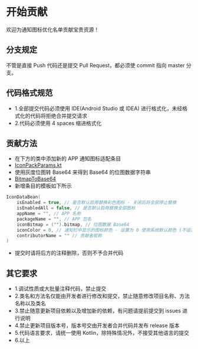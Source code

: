 # 开始贡献

欢迎为通知图标优化名单贡献宝贵资源！<br/>

## 分支规定

不管是直接 Push 代码还是提交 Pull Request，都必须使 commit 指向 master 分支。

## 代码格式规范

- 1.全部提交代码必须使用 IDE(Android Studio 或 IDEA) 进行格式化，未经格式化的代码将拒绝合并提交请求
- 2.代码必须使用 4 spaces 缩进格式化

## 贡献方法

- 在下方的类中添加新的 APP 通知图标适配条目
- [IconPackParams.kt](https://github.com/fankes/MIUINativeNotifyIcon/blob/master/app/src/main/java/com/fankes/miui/notify/params/IconPackParams.kt)
- 使用灰度位图转 Base64 来得到 Base64 的位图数据字符串
- [BitmapToBase64](https://github.com/fankes/BitmapToBase64)
- 新增条目的模板如下所示

```kotlin
IconDataBean(
    isEnabled = true, // 是否默认启用替换彩色图标 - 关闭后将全部停止替换
    isEnabledAll = false, // 是否默认启用替换全部图标
    appName = "", // APP 名称
    packageName = "", // APP 包名
    iconBitmap = ("").bitmap, // 位图数据 Base64
    iconColor = 0, // 通知栏中显示的图标颜色 - 设置为 0 使用系统默认颜色 (不设置颜色可不写)
    contributorName = "" // 贡献者昵称
)
```

- 提交时请将后方的注释删除，否则不予合并代码

## 其它要求

- 1.调试性质或大批量注释代码，禁止提交
- 2.类名和方法名仅能由开发者进行修改和提交，禁止随意修改项目名称、方法名称以及类名
- 3.禁止随意更新项目依赖以及增加新的依赖，有问题请提前提交到 issues 进行说明
- 4.禁止更新项目版本号，版本号交由开发者合并代码并发布 release 版本
- 5.代码语言要求，请统一使用 Kotlin，除特殊情况外，不接受其他语言的提交
- 6.以上